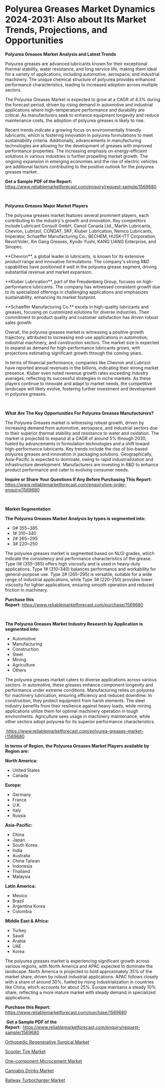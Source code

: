 <p><h1>Polyurea Greases Market Dynamics 2024-2031: Also about Its Market Trends, Projections, and Opportunities</h1></p><p><strong>Polyurea Greases Market Analysis and Latest Trends</strong></p>
<p><p>Polyurea greases are advanced lubricants known for their exceptional thermal stability, water resistance, and long service life, making them ideal for a variety of applications, including automotive, aerospace, and industrial machinery. The unique chemical structure of polyurea provides enhanced performance characteristics, leading to increased adoption across multiple sectors.</p><p>The Polyurea Greases Market is expected to grow at a CAGR of 4.3% during the forecast period, driven by rising demand in automotive and industrial applications where high-temperature performance and durability are critical. As manufacturers seek to enhance equipment longevity and reduce maintenance costs, the adoption of polyurea greases is likely to rise.</p><p>Recent trends indicate a growing focus on environmentally friendly lubricants, which is fostering innovation in polyurea formulations to meet sustainability criteria. Additionally, advancements in manufacturing technologies are allowing for the development of greases with improved performance properties. The increasing emphasis on energy-efficient solutions in various industries is further propelling market growth. The ongoing expansion in emerging economies and the rise of electric vehicles are additional factors contributing to the positive outlook for the polyurea greases market.</p></p>
<p><strong>Get a Sample PDF of the Report:&nbsp;</strong> <a href="https://www.reliablemarketforecast.com/enquiry/request-sample/1569680?utm_campaign=1141&utm_medium=2&utm_source=Github&utm_content=ia&utm_term=05112024&utm_id=polyurea-greases">https://www.reliablemarketforecast.com/enquiry/request-sample/1569680</a></p>
<p>&nbsp;</p>
<p><strong>Polyurea Greases Major Market Players</strong></p>
<p><p>The polyurea greases market features several prominent players, each contributing to the industry's growth and innovation. Key competitors include Lubricant Consult GmbH, Canoil Canada Ltd., Martin Lubricants, Chevron, Lubrizol, CONDAT, SKF, Kluber Lubrication, Nemco Lubricants, Imperator, Schaeffer Manufacturing Co., BECHEM, HUSK-ITT Corporation, Revol/Voler, Xin Gang Greases, Kyodo Yushi, KANG LIANG Enterprise, and Sinopec.</p><p>**Chevron**, a global leader in lubricants, is known for its extensive product range and innovative formulations. The company's strong R&D capabilities have positioned it well in the polyurea grease segment, driving substantial revenue and market expansion.</p><p>**Kluber Lubrication**, part of the Freudenberg Group, focuses on high-performance lubricants. The company has witnessed consistent growth due to its specialized offerings in challenging applications and emphasizes sustainability, enhancing its market footprint.</p><p>**Schaeffer Manufacturing Co.** excels in high-quality lubricants and greases, focusing on customized solutions for diverse industries. Their commitment to product quality and customer satisfaction has driven robust sales growth.</p><p>Overall, the polyurea greases market is witnessing a positive growth trajectory, attributed to increasing end-use applications in automotive, industrial machinery, and construction sectors. The market size is expected to expand as demand for high-performance lubricants grows, with projections estimating significant growth through the coming years.</p><p>In terms of financial performance, companies like Chevron and Lubrizol have reported annual revenues in the billions, indicating their strong market presence. Kluber even noted revenue growth rates exceeding industry averages, reflecting its successful strategies in niche markets. As these players continue to innovate and adapt to market needs, the competitive landscape will likely evolve, fostering further investment and development in polyurea greases.</p></p>
<p>&nbsp;</p>
<p><strong>What Are The Key Opportunities For Polyurea Greases Manufacturers?</strong></p>
<p><p>The Polyurea Greases market is witnessing robust growth, driven by increasing demand from automotive, aerospace, and industrial sectors due to their superior thermal stability and resistance to water and oxidation. The market is projected to expand at a CAGR of around 5% through 2030, fueled by advancements in formulation technologies and a shift toward high-performance lubricants. Key trends include the rise of bio-based polyurea greases and innovation in packaging solutions. Geographically, Asia-Pacific is expected to dominate, owing to rapid industrialization and infrastructure development. Manufacturers are investing in R&D to enhance product performance and cater to evolving consumer needs.</p></p>
<p><strong>Inquire or Share Your Questions If Any Before Purchasing This Report:</strong> <a href="https://www.reliablemarketforecast.com/enquiry/pre-order-enquiry/1569680?utm_campaign=1141&utm_medium=2&utm_source=Github&utm_content=ia&utm_term=05112024&utm_id=polyurea-greases">https://www.reliablemarketforecast.com/enquiry/pre-order-enquiry/1569680</a></p>
<p>&nbsp;</p>
<p><strong>Market Segmentation</strong></p>
<p><strong>The Polyurea Greases Market Analysis by types is segmented into:</strong></p>
<p><ul><li>0# 355~385</li><li>1# 310~340</li><li>2# 265~295</li><li>3# 220~250</li></ul></p>
<p><p>The polyurea greases market is segmented based on NLGI grades, which indicate the consistency and performance characteristics of the grease. Type 0# (355–385) offers high viscosity and is used in heavy-duty applications. Type 1# (310–340) balances performance and workability for general-purpose use. Type 2# (265–295) is versatile, suitable for a wide range of industrial applications, while Type 3# (220–250) provides lower viscosity for lighter applications, ensuring smooth operation and reduced friction in machinery.</p></p>
<p><strong>Purchase this Report:&nbsp;</strong><a href="https://www.reliablemarketforecast.com/purchase/1569680?utm_campaign=1141&utm_medium=2&utm_source=Github&utm_content=ia&utm_term=05112024&utm_id=polyurea-greases">https://www.reliablemarketforecast.com/purchase/1569680</a></p>
<p>&nbsp;</p>
<p><strong>The Polyurea Greases Market Industry Research by Application is segmented into:</strong></p>
<p><ul><li>Automotive</li><li>Manufacturing</li><li>Construction</li><li>Steel</li><li>Mining</li><li>Agriculture</li><li>Others</li></ul></p>
<p><p>The polyurea greases market caters to diverse applications across various sectors. In automotive, these greases enhance component longevity and performance under extreme conditions. Manufacturing relies on polyurea for machinery lubrication, ensuring efficiency and reduced downtime. In construction, they protect equipment from harsh elements. The steel industry benefits from their resilience against heavy loads, while mining applications utilize them for optimal machinery operation in tough environments. Agriculture sees usage in machinery maintenance, while other sectors adopt polyurea for its superior performance characteristics.</p></p>
<p><a href="https://www.reliablemarketforecast.com/polyurea-greases-market-r1569680?utm_campaign=1141&utm_medium=2&utm_source=Github&utm_content=ia&utm_term=05112024&utm_id=polyurea-greases">&nbsp;https://www.reliablemarketforecast.com/polyurea-greases-market-r1569680</a></p>
<p><strong>In terms of Region, the Polyurea Greases Market Players available by Region are:</strong></p>
<p>
    <p> <strong> North America: </strong>
        <ul>
            <li>United States</li>
            <li>Canada</li>
        </ul>
        </p> 
    <p> <strong> Europe: </strong>
        <ul>
            <li>Germany</li>
            <li>France</li>
            <li>U.K.</li>
            <li>Italy</li>
            <li>Russia</li>
        </ul>
        </p> 
    <p> <strong> Asia-Pacific: </strong>
        <ul>
            <li>China</li>
            <li>Japan</li>
            <li>South Korea</li>
            <li>India</li>
            <li>Australia</li>
            <li>China Taiwan</li>
            <li>Indonesia</li>
            <li>Thailand</li>
            <li>Malaysia</li>
        </ul>
        </p> 
    <p> <strong> Latin America: </strong>
        <ul>
            <li>Mexico</li>
            <li>Brazil</li>
            <li>Argentina Korea</li>
            <li>Colombia</li>
        </ul>
        </p> 
    <p> <strong> Middle East & Africa: </strong>
        <ul>
            <li>Turkey</li>
            <li>Saudi</li>
            <li>Arabia</li>
            <li>UAE</li>
            <li>Korea</li>
        </ul>
    </p>
    </p>
<p><p>The polyurea greases market is experiencing significant growth across various regions, with North America and APAC expected to dominate the landscape. North America is projected to hold approximately 35% of the market share, driven by robust industrial applications. APAC follows closely with a share of around 30%, fueled by rising industrialization in countries like China, which accounts for about 25%. Europe maintains a steady 10% share, reflecting a more mature market with steady demand in specialized applications.</p></p>
<p><strong>Purchase this Report: </strong><a href="https://www.reliablemarketforecast.com/purchase/1569680?utm_campaign=1141&utm_medium=2&utm_source=Github&utm_content=ia&utm_term=05112024&utm_id=polyurea-greases">https://www.reliablemarketforecast.com/purchase/1569680</a></p>
<p>&nbsp;<strong>Get a Sample PDF of the Report:&nbsp;&nbsp;</strong><a href="https://www.reliablemarketforecast.com/enquiry/request-sample/1569680?utm_campaign=1141&utm_medium=2&utm_source=Github&utm_content=ia&utm_term=05112024&utm_id=polyurea-greases">https://www.reliablemarketforecast.com/enquiry/request-sample/1569680</a></p>
<p><strong></strong></p>
<p><p><a href="https://github.com/deshawnj39lau/Market-Research-Report-List-1/blob/main/orthopedic-regenerative-surgical-market.md?utm_campaign=1141&utm_medium=2&utm_source=Github&utm_content=ia&utm_term=05112024&utm_id=polyurea-greases">Orthopedic Regenerative Surgical Market</a></p><p><a href="https://github.com/lilyet2b1/Market-Research-Report-List-1/blob/main/scooter-tire-market.md?utm_campaign=1141&utm_medium=2&utm_source=Github&utm_content=ia&utm_term=05112024&utm_id=polyurea-greases">Scooter Tire Market</a></p><p><a href="https://github.com/siennagx1ahafter/Market-Research-Report-List-1/blob/main/one-component-microcement-market.md?utm_campaign=1141&utm_medium=2&utm_source=Github&utm_content=ia&utm_term=05112024&utm_id=polyurea-greases">One-component Microcement Market</a></p><p><a href="https://github.com/elenif62bh/Market-Research-Report-List-1/blob/main/cannabis-drinks-market.md?utm_campaign=1141&utm_medium=2&utm_source=Github&utm_content=ia&utm_term=05112024&utm_id=polyurea-greases">Cannabis Drinks Market</a></p><p><a href="https://github.com/b9uxfeyen/Market-Research-Report-List-1/blob/main/railway-turbocharger-market.md?utm_campaign=1141&utm_medium=2&utm_source=Github&utm_content=ia&utm_term=05112024&utm_id=polyurea-greases">Railway Turbocharger Market</a></p></p>